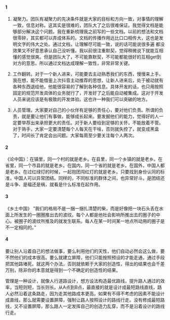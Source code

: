 #### 1
1. 凝聚力。团队有凝聚力的先决条件就是大家的目标和方向一致，对事情的理解一致，信息对称。这其实是很难的，团队大了之后很难保证。我觉得文档是能够部分解决这个问题。我在重新梳理我之前写的一些文档，以前的想法和文档很零碎，其实都可以弄成体系的。文档的传播作用远比口口相传大，这也是发明文字的伟大之处。通过文档，让理解尽可能一致，说的话可能说很多遍 都没效果又不好意思承认自己没听懂。我以前很注重默契，觉得稍微说下就能互相懂的感觉很爽。但是团队大了，不可能靠默契，不可能都能很好的互相get到对方的意思。所以通过文档达成理解一致性，非常非常关键。

2. 工作翻转。对于一个新人进来，可能要去主动熟悉我们的东西，慢慢来上手。我在想，能不能借鉴上次抖音主动推荐的思想，让新人进来后，处于被动就有各种东西退给他，他能很容易的了解到各种信息。具体开发的话，也只用按照固定的规范开发具体的业务就行了，开发好了之后能自动被集成。这对于开发人员来说应该是有极致的开发体验。这也许一种我们可以突破的地方。


3. 人员管理。大家要对自己的小伙伴有足够的责任心，要对他们负责。所谓的负责，就是要让他们有事做，能够成长起来。要发掘他们的能力，觉得好的人一定要举荐出来承担更大的责任。对于新人要给到足够的关怀，不能放着不管。对于熟手，大家一定要清楚每个人每天在干啥，否则就失控了，就变成黑盒了，时间长了肯定会出问题。大家每周至少要关注每个人两次。


#### 2

《论中国》：在镇里，同一个村的就是老乡。在县里，同一个乡镇的就是老乡。在省里，同一个市县的就是老乡。在国内，同一个省的就是老乡。在国外，中国人都是老乡。在过红绿灯的时候，一起抱团闯红灯的就是老乡。只要找到身份认同的标准，中国人可以异常团结。同样的，不同标准的群体之间，也异常好斗。是团结还是斗争、是福还是祸，就看是什么标准在起作用。

#### 3
《乡土中国》
”我们的格局不是一捆一捆扎清楚的柴，而是好像把一块石头丢在水面上所发生的一圈圈推出去的波纹。每个人都是他社会影响所推出去的圈子的中心。被圈子的波纹所推及的就发生联系。每人在某一时间某一地点所动用的圈子是不一定相同的。”

#### 4
要让别人沿着自己的想法做事，要么利用他们的天性，他们自动必然会这么做，要不然他们的成本很高。要么就建立屏障，他们只能按照预设的才能走通，通过手段把其他路堵死。就这两个办法，否则就依赖于大家的创造性，得出的结果也会千差万别，除非你的本意就是得到一个不确定的创造性的结果。
 
管理是一种设计，就像人行道路设计，想方设法构造最优路线，提升路人通过的效率，当短则短，当长则长。从A点到B点，最直接的就是设计成最短路线直线，路人必然沿着这条路走，因为走其他路成本更高。如果有不得不考虑的因素不能设计成直线，那么就需要设置屏障，强制让路人按照设计的路线行走。没有修成最短路线，又不设置屏障，那么路人一定发挥自己的创造力乱穿，而不是沿着设计的路线行走。